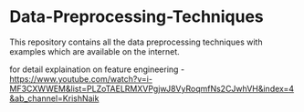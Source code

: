 # Data-Preprocessing-Techniques
This repository contains all the data preprocessing techniques with examples which are available on the internet.


for detail explaination on feature engineering - https://www.youtube.com/watch?v=i-MF3CXWWEM&list=PLZoTAELRMXVPgjwJ8VyRoqmfNs2CJwhVH&index=4&ab_channel=KrishNaik
